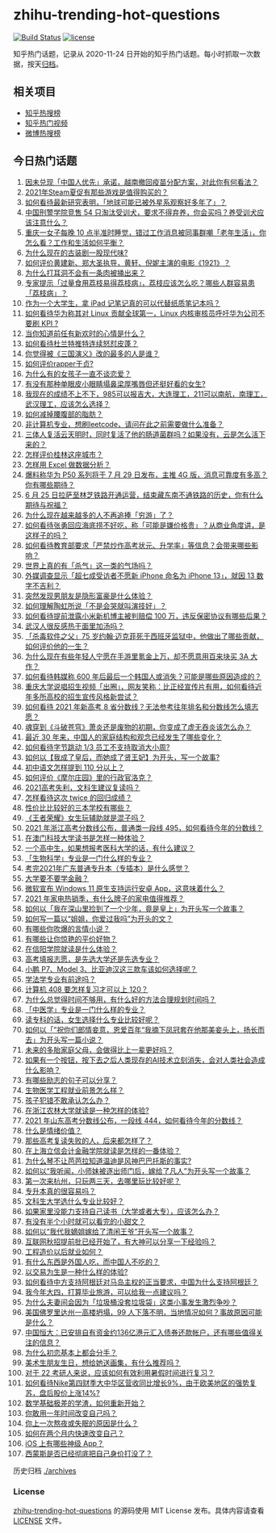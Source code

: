# zhihu-trending-hot-questions

[![Build Status](https://github.com/justjavac/zhihu-trending-hot-questions/workflows/ci/badge.svg?branch=master)](https://github.com/justjavac/zhihu-trending-hot-questions/actions)
[![license](https://img.shields.io/github/license/justjavac/zhihu-trending-hot-questions)](https://github.com/justjavac/zhihu-trending-hot-questions/blob/master/LICENSE)

知乎热门话题，记录从 2020-11-24 日开始的知乎热门话题。每小时抓取一次数据，按天[归档](./archives)。

## 相关项目

- [知乎热搜榜](https://github.com/justjavac/zhihu-trending-top-search)
- [知乎热门视频](https://github.com/justjavac/zhihu-trending-hot-video)
- [微博热搜榜](https://github.com/justjavac/weibo-trending-hot-search)

## 今日热门话题

<!-- BEGIN -->
<!-- 最后更新时间 Sat Jun 26 2021 10:16:30 GMT+0800 (China Standard Time) -->

1. [因未兑现「中国人优先」承诺，越南撤回疫苗分配方案，对此你有何看法？](https://www.zhihu.com/question/467422127)
2. [2021年Steam夏促有那些游戏是值得购买的？](https://www.zhihu.com/question/448735697)
3. [如何看待最新研究表明，「地球可能已被外星系观察好多年了」？](https://www.zhihu.com/question/467357820)
4. [中国刑警学院竞售 54
   只淘汰受训犬，要求不得弃养，你会买吗？养受训犬应该注意什么？](https://www.zhihu.com/question/467076616)
5. [重庆一女子每晚 10
   点半准时睡觉，错过工作消息被同事群嘲「老年生活」，你怎么看？工作和生活如何平衡？](https://www.zhihu.com/question/467374229)
6. [为什么现在的古装剧一股现代味?](https://www.zhihu.com/question/459603184)
7. [如何评价黄建新、郑大圣执导，黄轩、倪妮主演的电影《1921》？](https://www.zhihu.com/question/461704613)
8. [为什么打耳洞不会有一条肉被捅出来？](https://www.zhihu.com/question/304771389)
9. [专家提示「过量食用荔枝易得荔枝病」，荔枝应该怎么吃？哪些人群容易患「荔枝病」？](https://www.zhihu.com/question/466303304)
10. [作为一个大学生，拿 iPad 记笔记真的可以代替纸质笔记本吗？](https://www.zhihu.com/question/304770209)
11. [如何看待华为称其对 Linux 贡献全球第一，Linux 内核审核员呼吁华为公司不要刷 KPI
    ?](https://www.zhihu.com/question/466395247)
12. [当你知道前任有新欢时的心情是什么？](https://www.zhihu.com/question/384997404)
13. [如何看待杜兰特推特连续怒怼皮蓬？](https://www.zhihu.com/question/467372857)
14. [你觉得被《三国演义》改的最多的人是谁？](https://www.zhihu.com/question/466155526)
15. [如何评价rapper于贞?](https://www.zhihu.com/question/424602417)
16. [为什么有的女孩子一直不谈恋爱？](https://www.zhihu.com/question/462067413)
17. [有没有那种单眼皮小眼睛塌鼻梁厚嘴唇但还挺好看的女生?](https://www.zhihu.com/question/312374216)
18. [我现在的成绩不上不下，985可以报吉大，大连理工，211可以南航，南理工，武汉理工，应该怎么选择？](https://www.zhihu.com/question/408865252)
19. [如何减掉腰腹部的脂肪？](https://www.zhihu.com/question/33277243)
20. [非计算机专业，想刷leetcode，请问在此之前需要做什么准备？](https://www.zhihu.com/question/383250014)
21. [三体人复活云天明时，同时复活了他的肠道菌群吗？如果没有，云是怎么活下来的？](https://www.zhihu.com/question/466947516)
22. [怎样评价桂林这座城市？](https://www.zhihu.com/question/275807263)
23. [怎样用 Excel 做数据分析？](https://www.zhihu.com/question/19754722)
24. [爆料称华为 P50 系列将于 7 月 29 日发布，主推 4G
    版，消息可靠度有多高？你有哪些期待？](https://www.zhihu.com/question/466619748)
25. [6 月 25
    日拉萨至林芝铁路开通运营，结束藏东南不通铁路的历史，你有什么期待与祝福？](https://www.zhihu.com/question/467355627)
26. [为什么现在越来越多的人不再追捧「穷游」了？](https://www.zhihu.com/question/464479994)
27. [如何看待张勇回应海底捞不好吃，称「可能是嫌价格贵」？从商业角度讲，是这样子的吗？](https://www.zhihu.com/question/467212754)
28. [如何看待教育部要求「严禁炒作高考状元、升学率」等信息？会带来哪些影响？](https://www.zhihu.com/question/466739033)
29. [世界上真的有「杀气」这一类的气场吗？](https://www.zhihu.com/question/30889739)
30. [外媒调查显示「超七成受访者不愿新 iPhone 命名为 iPhone 13」，就因 13
    数字不吉利？](https://www.zhihu.com/question/466783287)
31. [突然发现男朋友是隐形富豪是什么体验？](https://www.zhihu.com/question/271344191)
32. [如何理解陶虹所说「不是会哭就叫演技好」？](https://www.zhihu.com/question/466270106)
33. [如何看待提前泄露小米新机博主被判赔偿 100
    万，违反保密协议有哪些后果？](https://www.zhihu.com/question/467194586)
34. [武汉人很反感热干面里加汤吗？](https://www.zhihu.com/question/327570954)
35. [「杀毒软件之父」75
    岁约翰·迈克菲死于西班牙监狱中，他做出了哪些贡献，如何评价他的一生？](https://www.zhihu.com/question/466970484)
36. [为什么现在有些年轻人宁愿在手游里氪金上万，却不愿意用百来块买 3A
    大作？](https://www.zhihu.com/question/466910345)
37. [如何看待韩媒称 600
    年后最后一个韩国人或消失？可能是哪些原因造成的？](https://www.zhihu.com/question/466322719)
38. [重庆大学说唱招生视频「出圈」，网友笑称：比正经宣传片有用，如何看待近年多所高校的招生宣传风格新尝试？](https://www.zhihu.com/question/467010930)
39. [如何看待 2021 年新高考 8
    省分数线？无法参考往年排名和分数线怎么填志愿？](https://www.zhihu.com/question/466819605)
40. [魂穿到《斗破苍穹》萧炎还是废物的初期，你变成了虚无吞炎该怎么办？](https://www.zhihu.com/question/466670709)
41. [最近 30 年来，中国人的家庭结构和观念已经发生了哪些变化？](https://www.zhihu.com/question/465583973)
42. [如何看待字节跳动 1/3 员工不支持取消大小周?](https://www.zhihu.com/question/466269557)
43. [如何以【我成了皇后，而她成了贤王妃】为开头，写一个故事?](https://www.zhihu.com/question/449094157)
44. [初中语文怎样提到 110 分以上？](https://www.zhihu.com/question/311901970)
45. [如何评价《摩尔庄园》里的行政官洛克？](https://www.zhihu.com/question/464781542)
46. [2021高考失利，文科生建议复读吗？](https://www.zhihu.com/question/464160555)
47. [怎样看待这次 twice 的回归成绩？](https://www.zhihu.com/question/464529405)
48. [性价比比较好的三本学校有哪些？](https://www.zhihu.com/question/281705993)
49. [《王者荣耀》女生玩辅助就是混子吗？](https://www.zhihu.com/question/458650066)
50. [2021 年浙江高考分数线公布，普通类一段线
    495，如何看待今年的分数线？](https://www.zhihu.com/question/466845767)
51. [在澳门科技大学读书是怎样一种体验？](https://www.zhihu.com/question/28946665)
52. [一个高中生，如果想报考医科大学的话，有什么建议？](https://www.zhihu.com/question/312366267)
53. [「生物科学」专业是一门什么样的专业？](https://www.zhihu.com/question/324787573)
54. [考完2021年广东普通专升本（专插本）是什么感觉？](https://www.zhihu.com/question/454159652)
55. [大学要不要学金融？](https://www.zhihu.com/question/465082063)
56. [微软宣布 Windows 11 原生支持运行安卓
    App，这意味着什么？](https://www.zhihu.com/question/467245680)
57. [2021 年家电热销季，有什么牌子的家电值得推荐？](https://www.zhihu.com/question/467027055)
58. [如何以「我在深山里捡到了一个少年，竟是皇上」为开头写一个故事？](https://www.zhihu.com/question/395667394)
59. [如何写一篇以“姐姐，你爱过我吗”为开头的文？](https://www.zhihu.com/question/464968368)
60. [有哪些你吹爆的言情小说？](https://www.zhihu.com/question/372499759)
61. [有哪些让你惊艳的平价好物？](https://www.zhihu.com/question/403161226)
62. [在信阳学院就读是什么体验？](https://www.zhihu.com/question/401648957)
63. [高考填报志愿，是先选大学还是先选专业？](https://www.zhihu.com/question/448959184)
64. [小鹏 P7、Model 3、比亚迪汉这三款车该如何选择呢？](https://www.zhihu.com/question/398543524)
65. [学法学专业有前途吗？](https://www.zhihu.com/question/330089148)
66. [计算机 408 要怎样复习才可以上 120？](https://www.zhihu.com/question/379215729)
67. [为什么总觉得时间不够用，有什么好的方法合理规划时间吗？](https://www.zhihu.com/question/466307798)
68. [「中医学」专业是一门什么样的专业？](https://www.zhihu.com/question/324788447)
69. [读专科的话，女生选择什么专业比较好呢？](https://www.zhihu.com/question/306595000)
70. [如何以「”祝你们郎情妾意，恩爱百年“我摘下凤冠套在他那美妾头上，扬长而去」为开头写一篇小说？](https://www.zhihu.com/question/461013656)
71. [未来的多胎家庭父母，会做得比上一辈更好吗？](https://www.zhihu.com/question/465581886)
72. [如果有一个按钮，按下去之后人类现存的AI技术立刻消失，会对人类社会造成什么影响？](https://www.zhihu.com/question/466856637)
73. [有哪些励志的句子可以分享？](https://www.zhihu.com/question/462072818)
74. [生物医学工程就业前景怎么样？](https://www.zhihu.com/question/20295741)
75. [孩子犯错不敢承认怎么办？](https://www.zhihu.com/question/466576477)
76. [在浙江农林大学就读是一种怎样的体验?](https://www.zhihu.com/question/29538514)
77. [2021 年山东高考分数线公布，一段线
    444，如何看待今年的分数线？](https://www.zhihu.com/question/466845954)
78. [什么是情绪价值？](https://www.zhihu.com/question/326968879)
79. [那些高考复读失败的人，后来都怎样了？](https://www.zhihu.com/question/61504205)
80. [在上海立信会计金融学院就读是怎样的一番体验？](https://www.zhihu.com/question/62838644)
81. [为什么琴不让芭芭拉知道温迪是风神巴巴托斯的事实?](https://www.zhihu.com/question/465461958)
82. [如何以“我听闻，小师妹被逐出师门后，嫁给了凡人”为开头写一个故事？](https://www.zhihu.com/question/462632432)
83. [第一次来杭州，只玩两三天，去哪里玩比较好呢？](https://www.zhihu.com/question/35834287)
84. [专升本真的很容易吗？](https://www.zhihu.com/question/458717759)
85. [文科生大学选什么专业比较好？](https://www.zhihu.com/question/433395562)
86. [如果家里没能力支持自己读书（大学或者大专），应该怎么办？](https://www.zhihu.com/question/464706143)
87. [有没有半个小时就可以看完的小甜文？](https://www.zhihu.com/question/447942198)
88. [如何以“我代我嫡姐嫁给了清闲王爷”开头写一个故事？](https://www.zhihu.com/question/429819296)
89. [互联网秋招提前批已经开始了，有大神可以分享一下经验吗？](https://www.zhihu.com/question/462618672)
90. [工程造价以后就业如何？](https://www.zhihu.com/question/453195740)
91. [有什么东西是外国人吃，而中国人不吃的？](https://www.zhihu.com/question/314472784)
92. [以交易为生是一种什么样的体验?](https://www.zhihu.com/question/455220725)
93. [如何看待中方支持阿根廷对马岛主权的正当要求，中国为什么支持阿根廷？](https://www.zhihu.com/question/467311565)
94. [我今年大四，打算毕业旅游，可以给我一点建议吗？](https://www.zhihu.com/question/460427157)
95. [为什么夫妻间会因为「垃圾桶没套垃圾袋」这类小事发生激烈争吵？](https://www.zhihu.com/question/25831538)
96. [美国佛罗里达州一高楼坍塌，99
    人下落不明，当地情况如何？事故原因可能是什么？](https://www.zhihu.com/question/467303333)
97. [中国恒大：已安排自有资金约136亿港元汇入债券还款帐户，还有哪些值得关注的信息？](https://www.zhihu.com/question/467036379)
98. [为什么初恋基本上都会分手？](https://www.zhihu.com/question/24684849)
99. [美术生朋友生日，想给她送画集，有什么推荐吗？](https://www.zhihu.com/question/393687756)
100. [对于 22 考研人来说，应该如何有效利用暑假时间进行复习？](https://www.zhihu.com/question/467052889)
101. [如何看待Nike第四财季大中华区营收同比增长9%，由于欧美地区的强势复苏，盘后股价上涨14%?](https://www.zhihu.com/question/467305457)
102. [数学基础极差的学渣，如何重新开始？](https://www.zhihu.com/question/38656943)
103. [你敢用一年时间改变自己吗？](https://www.zhihu.com/question/437098355)
104. [你上一次熬夜或失眠的原因是什么？](https://www.zhihu.com/question/467083147)
105. [如何在两个月内快速改变自己？](https://www.zhihu.com/question/451986493)
106. [iOS 上有哪些神级 App？](https://www.zhihu.com/question/27699000)
107. [西蒙斯是否已经彻底把自己身价打没了？](https://www.zhihu.com/question/466309949)

<!-- END -->

历史归档 [./archives](./archives)

### License

[zhihu-trending-hot-questions](https://github.com/justjavac/zhihu-trending-hot-questions)
的源码使用 MIT License 发布。具体内容请查看 [LICENSE](./LICENSE) 文件。
